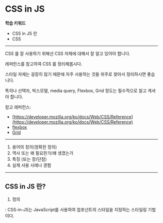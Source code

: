 # CSS in JS

__학습 키워드__

- CSS in JS 란
- CSS

---

CSS 를 잘 사용하기 위해선 CSS 자체에 대해서 잘 알고 있어야 합니다.

레퍼런스를 참고하여 CSS 를 정리해봅시다.

스타일 자체는 굉장히 많기 때문에 자주 사용하는 것들 위주로 찾아서 정리하시면 좋습니다.

특히나 선택자, 박스모델, media query, Flexbox, Grid 정도는 필수적으로 알고 계셔야 합니다.

참고 레퍼런스: 
- [https://developer.mozilla.org/ko/docs/Web/CSS/Reference](https://developer.mozilla.org/ko/docs/Web/CSS/Reference)
- [flexbox](https://css-tricks.com/snippets/css/a-guide-to-flexbox/)
- [Grid](https://css-tricks.com/snippets/css/complete-guide-grid/)

---

1. 용어의 정의(정확한 정의)
2. 역사 또는 왜 필요한가/왜 생겼는가
3. 특징 (또는 장/단점)
4. 실제 사용 사례나 경험

---

## CSS in JS 란?

1. 정의

: CSS-in-JS는 JavaScript를 사용하여 컴포넌트의 스타일을 지정하는 스타일링 기법이다.

